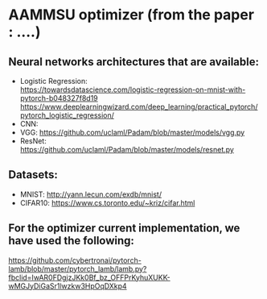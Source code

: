 # AAMMSU optimizer (from the paper : ....)

## Neural networks architectures that are available:
- Logistic Regression: <br />
https://towardsdatascience.com/logistic-regression-on-mnist-with-pytorch-b048327f8d19 <br /> https://www.deeplearningwizard.com/deep_learning/practical_pytorch/pytorch_logistic_regression/ <br />
- CNN:
- VGG: https://github.com/uclaml/Padam/blob/master/models/vgg.py
- ResNet: https://github.com/uclaml/Padam/blob/master/models/resnet.py

## Datasets:
- MNIST: http://yann.lecun.com/exdb/mnist/
- CIFAR10: https://www.cs.toronto.edu/~kriz/cifar.html

## For the optimizer current implementation, we have used the following:
https://github.com/cybertronai/pytorch-lamb/blob/master/pytorch_lamb/lamb.py?fbclid=IwAR0FDgjzJKk0Bf_bz_OFFPrKyhuXUKK-wMGJyDiGaSr1lwzkw3HpOqDXkp4




